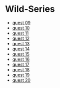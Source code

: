 # Wild-Series

* <a href="https://drive.google.com/file/d/1RNNLgUsDQKBCkLY6TlOyyXDkUp3F-y9d/view?usp=sharing">quest 09</a>
* <a href="https://drive.google.com/file/d/1YVovlS1D90lI7Xx1Oi1TgNugFHHm-0lh/view?usp=sharing">quest 10</a>
* <a href="https://drive.google.com/file/d/1pKR8oO9EjOaKWQtK1CZdVidWDv0e46Bp/view?usp=sharing">quest 11</a>
* <a href="https://drive.google.com/file/d/16ujgUsmElAWYQsx8Eb0XhoxU0CyPYZ9b/view?usp=sharing">quest 12</a>
* <a href="https://drive.google.com/file/d/1kqR7a-kLya368ZrvWltZEWw-MNR34qzW/view?usp=sharing">quest 13</a>
* <a href="https://drive.google.com/file/d/1se0OgxX-VmedNz4NThtZkN5fxwAS_nfz/view?usp=sharing">quest 14</a>
* <a href="https://drive.google.com/file/d/1LArpi9ltGvFUOdxpcLXN2032NIf3xgWT/view?usp=sharing">quest 15</a>
* <a href="https://drive.google.com/file/d/18SxZ6b0yMyqURu3UzM-cfQO4HxzUnRo3/view?usp=sharing">quest 16</a> 
* <a href="https://drive.google.com/file/d/1ojtqp8bQrYB0hWbepWaVFeUS5iwAs4xD/view?usp=sharing">quest 17</a> 
* <a href="https://drive.google.com/file/d/1Ej_Ic0fV0x65xopr6DEzPXfgwz2cuSKx/view?usp=sharing">quest 18</a>
* <a href="https://drive.google.com/file/d/1sHs_0YYl0SL2Zmsr9xHOkE4_rd0fqhW3/view?usp=sharing">quest 19</a>
* <a href="https://drive.google.com/file/d/1qUqgMZ4EEX-orNZkcdQkghkvQQz22VXt/view?usp=sharing">quest 20</a> 
